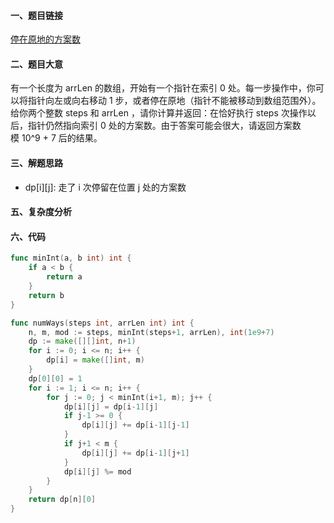 #### 一、题目链接
[停在原地的方案数](https://leetcode-cn.com/problems/number-of-ways-to-stay-in-the-same-place-after-some-steps/)

#### 二、题目大意
有一个长度为 arrLen 的数组，开始有一个指针在索引 0 处。每一步操作中，你可以将指针向左或向右移动 1 步，或者停在原地（指针不能被移动到数组范围外）。给你两个整数 steps 和 arrLen ，请你计算并返回：在恰好执行 steps 次操作以后，指针仍然指向索引 0 处的方案数。由于答案可能会很大，请返回方案数 模 10^9 + 7 后的结果。

#### 三、解题思路
- dp[i][j]: 走了 i 次停留在位置 j 处的方案数
  
#### 五、复杂度分析

#### 六、代码
```go
func minInt(a, b int) int {
	if a < b {
		return a
	}
	return b
}

func numWays(steps int, arrLen int) int {
	n, m, mod := steps, minInt(steps+1, arrLen), int(1e9+7)
	dp := make([][]int, n+1)
	for i := 0; i <= n; i++ {
		dp[i] = make([]int, m)
	}
	dp[0][0] = 1
	for i := 1; i <= n; i++ {
		for j := 0; j < minInt(i+1, m); j++ {
			dp[i][j] = dp[i-1][j]
			if j-1 >= 0 {
				dp[i][j] += dp[i-1][j-1]
			}
			if j+1 < m {
				dp[i][j] += dp[i-1][j+1]
			}
			dp[i][j] %= mod
		}
	}
	return dp[n][0]
}
```
